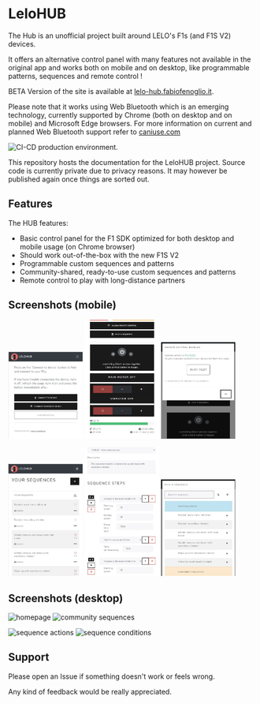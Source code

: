 # LeloHUB

The Hub is an unofficial project built around LELO's F1s (and F1S V2) devices.

It offers an alternative control panel with many features not available in the original app and works both on mobile and on desktop, like programmable patterns, sequences and remote control !

BETA Version of the site is available at [lelo-hub.fabiofenoglio.it](https://lelo-hub.fabiofenoglio.it/). 

Please note that it works using Web Bluetooth which is an emerging technology, currently supported by Chrome (both on desktop and on mobile) and Microsoft Edge browsers.
For more information on current and planned Web Bluetooth support refer to [caniuse.com](https://caniuse.com/web-bluetooth)

![CI-CD production environment](https://github.com/fabiofenoglio/lelo-f1-hub/workflows/CI-CD%20production%20environment/badge.svg).

This repository hosts the documentation for the LeloHUB project.
Source code is currently private due to privacy reasons. It may however be published again once things are sorted out.

## Features

The HUB features:

- Basic control panel for the F1 SDK optimized for both desktop and mobile usage (on Chrome browser)
- Should work out-of-the-box with the new F1S V2
- Programmable custom sequences and patterns
- Community-shared, ready-to-use custom sequences and patterns
- Remote control to play with long-distance partners

## Screenshots (mobile)

<img src="docs/images/screenshots/connect.JPG" title="control panel" width="30%"></img> <img src="docs/images/screenshots/controls1.JPG" title="control panel" width="30%"></img> <img src="docs/images/screenshots/controls2.JPG" title="control panel" width="30%"></img> 

<img src="docs/images/screenshots/m-sequences.JPG" title="community sequences" width="30%"> </img>  <img src="docs/images/screenshots/m-sequence-action.JPG" title="sequence actions" width="30%"></img> <img src="docs/images/screenshots/controls3.JPG" title="control panel" width="30%"> </img>

## Screenshots (desktop)

<img src="docs/images/screenshots/home.JPG" title="homepage" width="40%"></img> <img src="docs/images/screenshots/sequences.JPG" title="community sequences" width="40%"></img>

<img src="docs/images/screenshots/sequence-action.JPG" title="sequence actions" width="40%"></img> <img src="docs/images/screenshots/sequence-condition.JPG" title="sequence conditions" width="40%"></img>

## Support

Please open an Issue if something doesn't work or feels wrong. 

Any kind of feedback would be really appreciated.